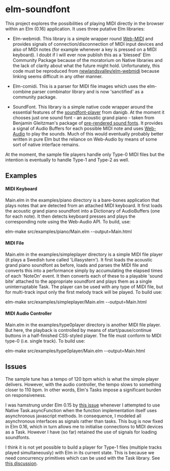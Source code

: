 elm-soundfont
=============

This project explores the possibilities of playing MIDI directly in the browser within an Elm (0.16) application.  It uses three putative Elm libraries:

*   Elm-webmidi.  This library is a simple wrapper round [Web-MIDI](http://www.w3.org/TR/webmidi/) and provides signals of connection/disconnection of MIDI input devices and also of MIDI notes (for example whenever a key is pressed on a MIDI keyboard).  I doubt if I will ever now publish this as a 'blessed' Elm Community Package because of the moratorium on Native libraries and the lack of clarity about what the future might hold. Unfortunately, this code must be reproduced from [newlandsvalley/elm-webmidi](https://github.com/newlandsvalley/elm-webmidi) because linking seems difficult in any other manner.

*   Elm-comidi.  This is a parser for MIDI file images which uses the elm-combine parser combinator library and is now 'sanctified' as a community package. 

*   SoundFont.  This library is a simple native code wrapper around the essential features of the [soundfont-player](https://github.com/danigb/soundfont-player) from danigb. At the moment it chooses just one sound font - an acoustic grand piano - taken from Benjamin Gleitzman's package of [pre-rendered sound fonts](https://github.com/gleitz/midi-js-soundfonts). It provides a signal of Audio Buffers for each possible MIDI note and uses [Web-Audio](https://webaudio.github.io/web-audio-api/) to play the sounds. Much of this would eventually probably better written in pure Elm but the reliance on Web-Audio by means of some sort of native interface remains.

At the moment, the sample file players handle only Type-0 MIDI files but the intention is eventually to handle Type-1 and Type-2 as well.


Examples
--------

#### MIDI Keyboard

Main.elm in the examples/piano directory is a bare-bones application that plays notes that are detected from an attached MIDI keyboard.  It first loads the acoustic grand piano soundfont into a Dictionary of AudioBuffers (one for each note).  It then detects keyboard presses and plays the corresponding note using the Web-Audio API.  To build, use:

elm-make src/examples/piano/Main.elm --output=Main.html

#### MIDI File

Main.elm in the examples/simpleplayer directory is a simple MIDI file player (it plays a Swedish tune called 'Lillasystern').  It first loads the acoustic grand piano soundfont as before, loads and parses the MIDI file and converts this into a performance simply by accumulating the elapsed times of each 'NoteOn' event. It then converts each of these to a playable 'sound bite' attached to the appropriate soundfont and plays them as a single uninterruptable Task. The player can be used with any type of MIDI file, but for multi-track input only the first melody track will be played. To build use:

elm-make src/examples/simpleplayer/Main.elm --output=Main.html

#### MIDI Audio Controller

Main.elm in the examples/type0player directory is another MIDI file player. But here, the playback is controlled by means of start/pause/continue buttons in a half-finished CSS-styled player. The file must conform to MIDI type-0 (i.e. single track). To build use:

elm-make src/examples/type0player/Main.elm --output=Main.html


Issues
------

The sample tune has a tempo of 120 bpm which is what the simple player delivers. However, with the audio controller, the tempo slows to something closer to 110 bpm.  In other words, Elm's Tasks impose a significant burden on responsiveness.

I was hamstrung under Elm 0.15 by [this issue](https://github.com/elm-lang/core/issues/240) whenever I attempted to use Native Task.asyncFunction when the function implementation itself uses asynchronous javascript methods.  In consequence, I modeled all asynchronous interfaces as signals rather than tasks. This bug is now fixed in Elm 0.16, which in turn allows me to initialise connections to MIDI devices as a Task.  However I have (so far) retained the use of signals for loading soundfonts.

I think it is not yet possible to build a player for Type-1 files (multiple tracks played simultaneously) with Elm in its current state.  This is because we need concurrency primitives which can be used with the Task library.  See [this discussion](https://groups.google.com/forum/#!topic/elm-discuss/NDAYIAML438).







 




